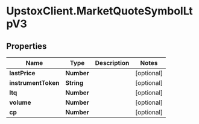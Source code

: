 # UpstoxClient.MarketQuoteSymbolLtpV3

## Properties
Name | Type | Description | Notes
------------ | ------------- | ------------- | -------------
**lastPrice** | **Number** |  | [optional] 
**instrumentToken** | **String** |  | [optional] 
**ltq** | **Number** |  | [optional] 
**volume** | **Number** |  | [optional] 
**cp** | **Number** |  | [optional] 
